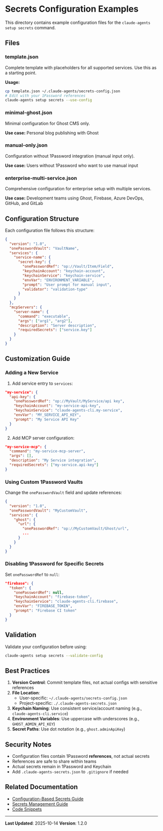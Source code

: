 # Secrets Configuration Examples

This directory contains example configuration files for the `claude-agents setup secrets` command.

## Files

### template.json
Complete template with placeholders for all supported services. Use this as a starting point.

**Usage:**
```bash
cp template.json ~/.claude-agents/secrets-config.json
# Edit with your 1Password references
claude-agents setup secrets --use-config
```

### minimal-ghost.json
Minimal configuration for Ghost CMS only.

**Use case:** Personal blog publishing with Ghost

### manual-only.json
Configuration without 1Password integration (manual input only).

**Use case:** Users without 1Password who want to use manual input

### enterprise-multi-service.json
Comprehensive configuration for enterprise setup with multiple services.

**Use case:** Development teams using Ghost, Firebase, Azure DevOps, GitHub, and GitLab

## Configuration Structure

Each configuration file follows this structure:

```json
{
  "version": "1.0",
  "onePasswordVault": "VaultName",
  "services": {
    "service-name": {
      "secret-key": {
        "onePasswordRef": "op://Vault/Item/Field",
        "keychainAccount": "keychain-account",
        "keychainService": "keychain-service",
        "envVar": "ENVIRONMENT_VARIABLE",
        "prompt": "User prompt for manual input",
        "validator": "validation-type"
      }
    }
  },
  "mcpServers": {
    "server-name": {
      "command": "executable",
      "args": ["arg1", "arg2"],
      "description": "Server description",
      "requiredSecrets": ["service.key"]
    }
  }
}
```

## Customization Guide

### Adding a New Service

1. Add service entry to `services`:
```json
"my-service": {
  "api-key": {
    "onePasswordRef": "op://MyVault/MyService/api key",
    "keychainAccount": "my-service-api-key",
    "keychainService": "claude-agents-cli.my-service",
    "envVar": "MY_SERVICE_API_KEY",
    "prompt": "My Service API Key"
  }
}
```

2. Add MCP server configuration:
```json
"my-service-mcp": {
  "command": "my-service-mcp-server",
  "args": [],
  "description": "My Service integration",
  "requiredSecrets": ["my-service.api-key"]
}
```

### Using Custom 1Password Vaults

Change the `onePasswordVault` field and update references:

```json
{
  "version": "1.0",
  "onePasswordVault": "MyCustomVault",
  "services": {
    "ghost": {
      "url": {
        "onePasswordRef": "op://MyCustomVault/Ghost/url",
        ...
      }
    }
  }
}
```

### Disabling 1Password for Specific Secrets

Set `onePasswordRef` to `null`:

```json
"firebase": {
  "token": {
    "onePasswordRef": null,
    "keychainAccount": "firebase-token",
    "keychainService": "claude-agents-cli.firebase",
    "envVar": "FIREBASE_TOKEN",
    "prompt": "Firebase CI token"
  }
}
```

## Validation

Validate your configuration before using:

```bash
claude-agents setup secrets --validate-config
```

## Best Practices

1. **Version Control**: Commit template files, not actual configs with sensitive references
2. **File Location**: 
   - User-specific: `~/.claude-agents/secrets-config.json`
   - Project-specific: `./.claude-agents-secrets.json`
3. **Keychain Naming**: Use consistent service/account naming (e.g., `claude-agents-cli.service`)
4. **Environment Variables**: Use uppercase with underscores (e.g., `GHOST_ADMIN_API_KEY`)
5. **Secret Paths**: Use dot notation (e.g., `ghost.adminApiKey`)

## Security Notes

- Configuration files contain 1Password **references**, not actual secrets
- References are safe to share within teams
- Actual secrets remain in 1Password and Keychain
- Add `.claude-agents-secrets.json` to `.gitignore` if needed

## Related Documentation

- [Configuration-Based Secrets Guide](../../docs/CONFIG_BASED_SECRETS.md)
- [Secrets Management Guide](../../docs/SECRETS_MANAGEMENT.md)
- [Code Snippets](../../docs/CODE_SNIPPETS_CONFIG_SECRETS.md)

---

**Last Updated**: 2025-10-14
**Version**: 1.2.0

